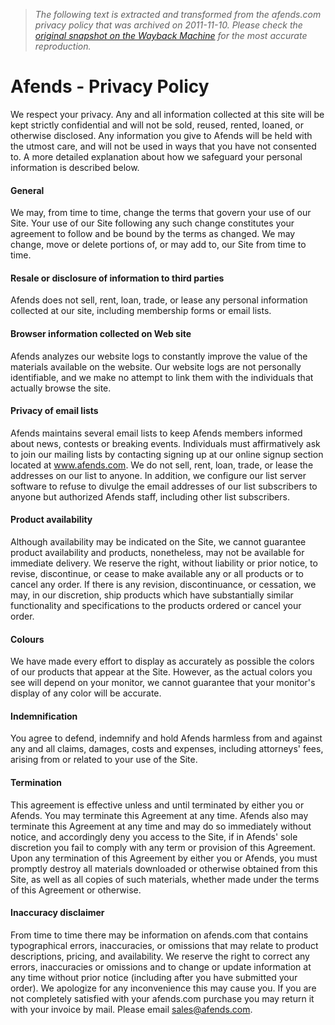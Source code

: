 > *The following text is extracted and transformed from the afends.com privacy policy that was archived on 2011-11-10. Please check the [original snapshot on the Wayback Machine](https://web.archive.org/web/20111110094018id_/http%3A//afends.com/info/privacy-policy) for the most accurate reproduction.*

# Afends - Privacy Policy

We respect your privacy. Any and all information collected at this site will be kept strictly confidential and will not be sold, reused, rented, loaned, or otherwise disclosed. Any information you give to Afends will be held with the utmost care, and will not be used in ways that you have not consented to. A more detailed explanation about how we safeguard your personal information is described below.

#### General

We may, from time to time, change the terms that govern your use of our Site. Your use of our Site following any such change constitutes your agreement to follow and be bound by the terms as changed. We may change, move or delete portions of, or may add to, our Site from time to time.

#### Resale or disclosure of information to third parties

Afends does not sell, rent, loan, trade, or lease any personal information collected at our site, including membership forms or email lists.

#### Browser information collected on Web site

Afends analyzes our website logs to constantly improve the value of the materials available on the website. Our website logs are not personally identifiable, and we make no attempt to link them with the individuals that actually browse the site.

#### Privacy of email lists

Afends maintains several email lists to keep Afends members informed about news, contests or breaking events. Individuals must affirmatively ask to join our mailing lists by contacting signing up at our online signup section located at www.afends.com. We do not sell, rent, loan, trade, or lease the addresses on our list to anyone. In addition, we configure our list server software to refuse to divulge the email addresses of our list subscribers to anyone but authorized Afends staff, including other list subscribers.

#### Product availability

Although availability may be indicated on the Site, we cannot guarantee product availability and products, nonetheless, may not be available for immediate delivery. We reserve the right, without liability or prior notice, to revise, discontinue, or cease to make available any or all products or to cancel any order. If there is any revision, discontinuance, or cessation, we may, in our discretion, ship products which have substantially similar functionality and specifications to the products ordered or cancel your order.

#### Colours

We have made every effort to display as accurately as possible the colors of our products that appear at the Site. However, as the actual colors you see will depend on your monitor, we cannot guarantee that your monitor's display of any color will be accurate.

#### Indemnification

You agree to defend, indemnify and hold Afends harmless from and against any and all claims, damages, costs and expenses, including attorneys' fees, arising from or related to your use of the Site.

#### Termination

This agreement is effective unless and until terminated by either you or Afends. You may terminate this Agreement at any time. Afends also may terminate this Agreement at any time and may do so immediately without notice, and accordingly deny you access to the Site, if in Afends' sole discretion you fail to comply with any term or provision of this Agreement. Upon any termination of this Agreement by either you or Afends, you must promptly destroy all materials downloaded or otherwise obtained from this Site, as well as all copies of such materials, whether made under the terms of this Agreement or otherwise.

#### Inaccuracy disclaimer

From time to time there may be information on afends.com that contains typographical errors, inaccuracies, or omissions that may relate to product descriptions, pricing, and availability. We reserve the right to correct any errors, inaccuracies or omissions and to change or update information at any time without prior notice (including after you have submitted your order). We apologize for any inconvenience this may cause you. If you are not completely satisfied with your afends.com purchase you may return it with your invoice by mail. Please email sales@afends.com.
